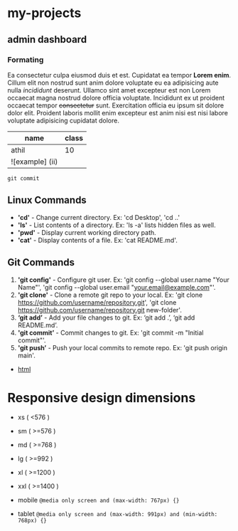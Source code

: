 # my-projects
## admin dashboard
### Formating
Ea consectetur culpa eiusmod duis et est. Cupidatat ea tempor **Lorem enim**. Cillum elit non nostrud sunt anim dolore voluptate eu ea adipisicing aute nulla *incididunt* deserunt. Ullamco sint amet excepteur est non Lorem occaecat magna nostrud dolore officia voluptate. Incididunt ex ut proident occaecat tempor ~~consectetur~~ sunt. Exercitation officia eu ipsum sit dolore dolor elit. Proident laboris mollit enim excepteur est anim nisi est nisi labore voluptate adipisicing cupidatat dolore.

|name| class|
|----|------|
|athil|10   |
| ![example] (ii)|

`git commit`

## Linux Commands
- **'cd'** - Change current directory. Ex: 'cd Desktop', 'cd ..'
- **'ls'** - List contents of a directory. Ex: 'ls -a' lists hidden files as well.
- **'pwd'** - Display current working directory path.
- **'cat'** - Display contents of a file. Ex: 'cat README.md'.

## Git Commands
1. **'git config'** - Configure git user. Ex: 'git config --global user.name "Your Name"', 'git config --global user.email "your.email@example.com"'.
2. **'git clone'** - Clone a remote git repo to your local. Ex: 'git clone https://github.com/username/repository.git', 'git clone https://github.com/username/repository.git new-folder'.
3. **‘git add’** - Add your file changes to git. Ex: ‘git add .’, ‘git add README.md’.
4. **'git commit’** - Commit changes to git. Ex: 'git commit -m "Initial commit"'.
5. **'git push’** - Push your local commits to remote repo. Ex: 'git push origin main'.

- [html](www.google.com)

# Responsive design dimensions

- xs ( <576 )
- sm ( >=576 )
- md ( >=768 )
- lg ( >=992 )
- xl ( >=1200 )
- xxl ( >=1400 )

- mobile `@media only screen and (max-width: 767px) {}`
- tablet `@media only screen and (max-width: 991px) and (min-width: 768px) {}`


